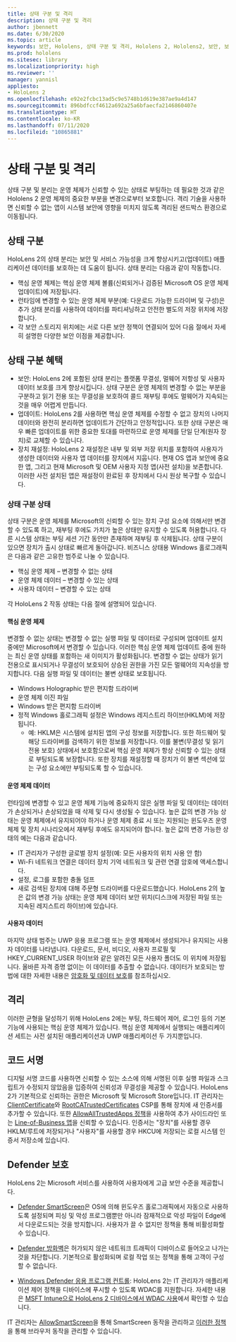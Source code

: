```yaml
---
title: 상태 구분 및 격리
description: 상태 구분 및 격리
author: jbennett
ms.date: 6/30/2020
ms.topic: article
keywords: 보안, Hololens, 상태 구분 및 격리, Hololens 2, Hololens2, 보안, 보안 개요, 보안 아키텍처, 아키텍처, Hololens 2 아키텍처
ms.prod: hololens
ms.sitesec: library
ms.localizationpriority: high
ms.reviewer: ''
manager: yannisl
appliesto:
- HoloLens 2
ms.openlocfilehash: e92e2fcbc13ad5c9e5748b1d619e387ae9a4d147
ms.sourcegitcommit: 896bdfccf4612a692a25a6bfaecfa2146860407e
ms.translationtype: HT
ms.contentlocale: ko-KR
ms.lasthandoff: 07/11/2020
ms.locfileid: "10865881"
---
```

# 상태 구분 및 격리

상태 구분 및 분리는 운영 체제가 신뢰할 수 있는 상태로 부팅하는 데 필요한 것과 같은 Hololens 2 운영 체제의 중요한 부분을 변경으로부터 보호합니다. 격리 기술을 사용하면 신뢰할 수 없는 앱이 시스템 보안에 영향을 미치지 않도록 격리된 샌드박스 환경으로 이동됩니다.

## 상태 구분

HoloLens 2의 상태 분리는 보안 및 서비스 가능성을 크게 향상시키고(업데이트) 애플리케이션 데이터를 보호하는 데 도움이 됩니다.  상태 분리는 다음과 같이 작동합니다.
  * 핵심 운영 체제는 핵심 운영 체제 볼륨(신뢰되거나 검증된 Microsoft OS 운영 체제 업데이트)에 저장됩니다.
  * 런타임에 변경할 수 있는 운영 체제 부분(예: 다운로드 가능한 드라이버 및 구성)은 추가 상태 분리를 사용하여 데이터를 파티셔닝하고 안전한 별도의 저장 위치에 저장합니다.
  * 각 보안 스토리지 위치에는 서로 다른 보안 정책이 연결되어 있어 다음 절에서 자세히 설명한 다양한 보안 이점을 제공합니다.

## 상태 구분 혜택

  * 보안: HoloLens 2에 포함된 상태 분리는 플랫폼 무결성, 멀웨어 저항성 및 사용자 데이터 보호를 크게 향상시킵니다. 상태 구분은 운영 체제의 변경할 수 없는 부분을 구분하고 읽기 전용 또는 무결성을 보호하여 콜드 재부팅 후에도 멀웨어가 지속되는 것을 매우 어렵게 만듭니다. 
  * 업데이트: HoloLens 2를 사용하면 핵심 운영 체제를 수정할 수 없고 장치의 나머지 데이터와 완전히 분리하면 업데이트가 간단하고 안정적입니다.  또한 상태 구분은 매우 빠른 업데이트를 위한 중요한 토대를 마련하므로 운영 체제를 단일 단계(원자 장치)로 교체할 수 있습니다.
  * 장치 재설정: HoloLens 2 재설정은 내부 및 외부 저장 위치를 포함하여 사용자가 생성한 데이터와 사용자 앱 데이터를 장치에서 지웁니다. 현재 OS 앱과 보안에 중요한 앱, 그리고 현재 Microsoft 및 OEM 사용자 지정 앱(사전 설치)을 보존합니다. 이러한 사전 설치된 앱은 재설정이 완료된 후 장치에서 다시 원상 복구할 수 있습니다.

### 상태 구분 상태

상태 구분은 운영 체제를 Microsoft의 신뢰할 수 있는 장치 구성 요소에 의해서만 변경할 수 있도록 하고, 재부팅 후에도 가치가 높은 상태만 유지할 수 있도록 허용합니다. 다른 시스템 상태는 부팅 세션 기간 동안만 존재하며 재부팅 후 삭제됩니다. 상태 구분이 있으면 장치가 출시 상태로 빠르게 돌아갑니다. 비즈니스 상태용 Windows 홀로그래픽은 다음과 같은 고유한 범주로 나눌 수 있습니다.
  * 핵심 운영 체제 – 변경할 수 없는 상태
  * 운영 체제 데이터 – 변경할 수 있는 상태 
  * 사용자 데이터 – 변경할 수 있는 상태

각 HoloLens 2 작동 상태는 다음 절에 설명되어 있습니다.

#### 핵심 운영 체제

변경할 수 없는 상태는 변경할 수 없는 실행 파일 및 데이터로 구성되며 업데이트 설치 중에만 Microsoft에서 변경할 수 있습니다. 이러한 핵심 운영 체제 업데이트 중에 원하는 최신 운영 상태를 포함하는 새 이미지가 활성화됩니다.
변경할 수 없는 상태가 읽기 전용으로 표시되거나 무결성이 보호되어 상승된 권한을 가진 모든 멀웨어의 지속성을 방지합니다. 다음 실행 파일 및 데이터는 불변 상태로 보호됩니다.
  * Windows Holographic 받은 편지함 드라이버
  * 운영 체제 이진 파일
  * Windows 받은 편지함 드라이버
  * 정적 Windows 홀로그래픽 설정은 Windows 레지스트리 하이브(HKLM)에 저장됩니다.
    * 예: HKLM은 시스템에 설치된 앱의 구성 정보를 저장합니다. 또한 하드웨어 및 해당 드라이버를 검색하기 위한 정보를 저장합니다.
이를 불변(무결성 및 읽기 전용 보호) 상태에서 보호함으로써 핵심 운영 체제가 항상 신뢰할 수 있는 상태로 부팅되도록 보장합니다. 또한 장치를 재설정할 때 장치가 이 불변 섹션에 있는 구성 요소에만 부팅되도록 할 수 있습니다. 

#### 운영 체제 데이터 

런타임에 변경할 수 있고 운영 체제 기능에 중요하지 않은 실행 파일 및 데이터는 데이터가 손상되거나 손상되었을 때 삭제 및 다시 생성될 수 있습니다. 높은 값의 변경 가능 상태는 운영 체제에서 유지되어야 하거나 운영 체제 종료 시 또는 지원되는 윈도우즈 운영 체제 및 장치 시나리오에서 재부팅 후에도 유지되어야 합니다. 높은 값의 변경 가능한 상태의 예는 다음과 같습니다.
  * IT 관리자가 구성한 글로벌 장치 설정(예: 모든 사용자의 위치 사용 안 함)
  * Wi-Fi 네트워크 연결은 데이터 장치 기억 네트워크 및 관련 연결 암호에 액세스합니다.
  * 설정, 로그를 포함한 충돌 덤프
  * 새로 검색된 장치에 대해 주문형 드라이버를 다운로드했습니다.
HoloLens 2의 높은 값의 변경 가능 상태는 운영 체제 데이터 보안 위치(디스크에 저장된 파일 또는 지속된 레지스트리 하이브)에 있습니다.

#### 사용자 데이터

마지막 상태 범주는 UWP 응용 프로그램 또는 운영 체제에서 생성되거나 유지되는 사용자 데이터를 나타냅니다. 다운로드, 문서, 비디오, 사용자 프로필 및 HKEY_CURRENT_USER 하이브와 같은 알려진 모든 사용자 폴더도 이 위치에 저장됩니다. 올바른 자격 증명 없이는 이 데이터를 추출할 수 없습니다. 데이터가 보호되는 방법에 대한 자세한 내용은 [암호화 및 데이터 보호](security-encryption-data-protection.md)를 참조하십시오.

##  격리

이러한 균형을 달성하기 위해 HoloLens 2에는 부팅, 하드웨어 제어, 로그인 등의 기본 기능에 사용되는 핵심 운영 체제가 있습니다. 핵심 운영 체제에서 실행되는 애플리케이션 세트는 사전 설치된 애플리케이션과 UWP 애플리케이션 두 가지뿐입니다.

## 코드 서명

디지털 서명 코드를 사용하면 신뢰할 수 있는 소스에 의해 서명된 이후 실행 파일과 스크립트가 수정되지 않았음을 입증하여 신뢰성과 무결성을 제공할 수 있습니다. HoloLens 2가 기본적으로 신뢰하는 권한은 Microsoft 및 Microsoft Store입니다. IT 관리자는 [ClientCertificate](https://docs.microsoft.com/windows/client-management/mdm/clientcertificateinstall-csp)와 [RootCATrustedCertificates](https://docs.microsoft.com/windows/client-management/mdm/rootcacertificates-csp) CSP를 통해 장치에 새 인증서를 추가할 수 있습니다. 또한 [AllowAllTrustedApps 정책](https://docs.microsoft.com/windows/client-management/mdm/policy-csp-applicationmanagement#applicationmanagement-allowalltrustedapps)을 사용하여 추가 사이드라인 또는 [Line-of-Business 앱](https://docs.microsoft.com/intune/apps/lob-apps-windows)을 신뢰할 수 있습니다. 인증서는 "장치"를 사용할 경우 HKLM/루트에 저장되거나 "사용자"를 사용할 경우 HKCU에 저장되는 로컬 시스템 인증서 저장소에 있습니다.

## Defender 보호
HoloLens 2는 Microsoft 서비스를 사용하여 사용자에게 고급 보안 수준을 제공합니다.

* [Defender SmartScreen](https://docs.microsoft.com/windows/security/threat-protection/microsoft-defender-smartscreen/microsoft-defender-smartscreen-overview)은 OS에 의해 윈도우즈 홀로그래픽에서 자동으로 사용하도록 설정되며 피싱 및 악성 프로그램뿐만 아니라 잠재적으로 악성 파일이 Edge에서 다운로드되는 것을 방지합니다. 사용자가 끌 수 없지만 정책을 통해 비활성화할 수 있습니다.

* [Defender 방화벽](https://docs.microsoft.com/windows/security/threat-protection/windows-firewall/windows-firewall-with-advanced-security)은 허가되지 않은 네트워크 트래픽이 디바이스로 들어오고 나가는 것을 차단합니다. 기본적으로 활성화되며 로컬 작업 또는 정책을 통해 고객이 구성할 수 없습니다. 

* [Windows Defender 응용 프로그램 컨트롤](https://docs.microsoft.com/windows/security/threat-protection/windows-defender-application-control/wdac-and-applocker-overview): HoloLens 2는 IT 관리자가 애플리케이션 제어 정책을 디바이스에 푸시할 수 있도록 WDAC를 지원합니다. 자세한 내용은 [MSFT Intune으로 HoloLens 2 디바이스에서 WDAC 사용](https://docs.microsoft.com/mem/intune/configuration/custom-profile-hololens)에서 확인할 수 있습니다. 

IT 관리자는 [AllowSmartScreen](https://docs.microsoft.com/windows/client-management/mdm/policy-csp-browser#browser-allowsmartscreen)을 통해 SmartScreen 동작을 관리하고 [이러한 정책](https://docs.microsoft.com/windows/client-management/mdm/policy-csps-supported-by-hololens2)을 통해 브라우저 동작을 관리할 수 있습니다. 

